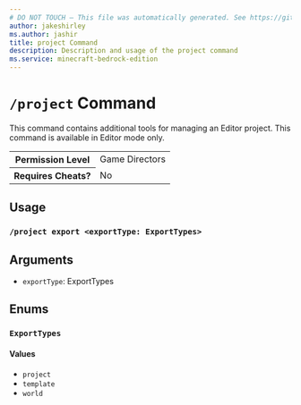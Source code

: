 ```yaml
---
# DO NOT TOUCH — This file was automatically generated. See https://github.com/mojang/minecraftapidocsgenerator to modify descriptions, examples, etc.
author: jakeshirley
ms.author: jashir
title: project Command
description: Description and usage of the project command
ms.service: minecraft-bedrock-edition
---
```

# `/project` Command
This command contains additional tools for managing an Editor project. This command is available in Editor mode only.

<table>
  <tr>
    <th>Permission Level</th>
    <td>Game Directors</td>
  </tr>
  <tr>
    <th>Requires Cheats?</th>
    <td>No</td>
  </tr>
</table>

## Usage
### `/project export <exportType: ExportTypes>`

## Arguments
- `exportType`: ExportTypes

## Enums
### `ExportTypes`

#### Values
- `project`
- `template`
- `world`
